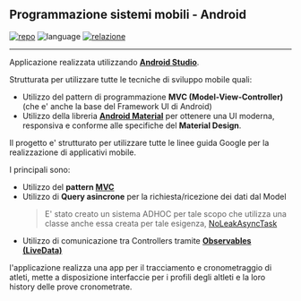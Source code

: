 ## Programmazione sistemi mobili - Android

[![repo](https://img.shields.io/badge/repo-Github-blue)](https://github.com/darkimage/Universita-android-ChronotrackerApp)
![language](https://img.shields.io/badge/main_language-Java-green)
[![relazione](https://img.shields.io/badge/relazione-PDF-orange)](https://github.com/darkimage/Universita-android-ChronotrackerApp/raw/master/documents/relazione_android.pdf)

---

Applicazione realizzata utilizzando **[Android Studio](https://developer.android.com/studio)**.

Strutturata per utilizzare tutte le tecniche di sviluppo mobile quali:

 - Utilizzo del pattern di programmazione **MVC (Model-View-Controller)** (che e' anche la base del Framework UI di Android)
 - Utilizzo della libreria **[Android Material](https://material.io/develop/android/)** per ottenere una UI moderna, responsiva e conforme alle specifiche del **Material Design**.

Il progetto e' strutturato per utilizzare tutte le linee guida Google per la realizzazione di applicativi mobile.

I principali sono:

- Utilizzo del **pattern [MVC](https://it.wikipedia.org/wiki/Model-view-controller)**
- Utilizzo di **Query asincrone** per la richiesta/ricezione dei dati dal Model
	> E' stato creato un sistema ADHOC per tale scopo che utilizza una classe anche essa creata per tale esigenza, [NoLeakAsyncTask](https://github.com/darkimage/Universita-android-ChronotrackerApp#classe-noleakasynctask)
- Utilizzo di comunicazione tra Controllers tramite **[Observables (LiveData)](https://developer.android.com/topic/libraries/architecture/livedata)**

l'applicazione realizza una app per il tracciamento e cronometraggio di atleti, mette a disposizione interfaccie per i profili degli altleti e la loro history delle prove cronometrate.
